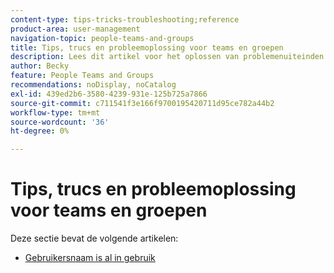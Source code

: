 ```yaml
---
content-type: tips-tricks-troubleshooting;reference
product-area: user-management
navigation-topic: people-teams-and-groups
title: Tips, trucs en probleemoplossing voor teams en groepen
description: Lees dit artikel voor het oplossen van problemenuiteinden op Teams en Groepen.
author: Becky
feature: People Teams and Groups
recommendations: noDisplay, noCatalog
exl-id: 439ed2b6-3580-4239-931e-125b725a7866
source-git-commit: c711541f3e166f9700195420711d95ce782a44b2
workflow-type: tm+mt
source-wordcount: '36'
ht-degree: 0%

---
```


# Tips, trucs en probleemoplossing voor teams en groepen

Deze sectie bevat de volgende artikelen:

* [Gebruikersnaam is al in gebruik](../../people-teams-and-groups/tips-tricks-and-troubleshooting/username-already-in-use.md)
